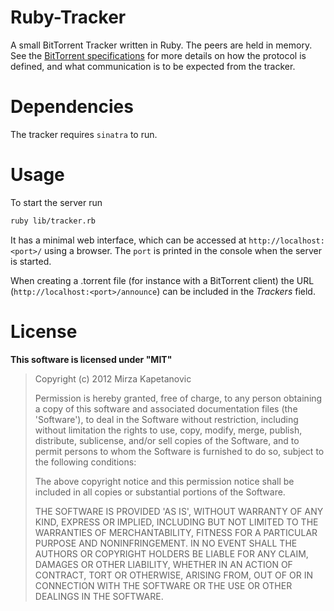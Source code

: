 # Ruby-Tracker

A small BitTorrent Tracker written in Ruby. The peers are held in memory. See the [BitTorrent specifications][bt] for more details on how the protocol is defined, and what communication is to be expected from the tracker.

# Dependencies

The tracker requires `sinatra` to run.

# Usage

To start the server run

```bash
ruby lib/tracker.rb
```

It has a minimal web interface, which can be accessed at `http://localhost:<port>/` using a browser. The `port` is printed in the console when the server is started.

When creating a .torrent file (for instance with a BitTorrent client) the URL (`http://localhost:<port>/announce`) can be included in the *Trackers* field.

# License 

**This software is licensed under "MIT"**

> Copyright (c) 2012 Mirza Kapetanovic
> 
> Permission is hereby granted, free of charge, to any person obtaining a copy of this software and associated documentation files (the 'Software'), to deal in the Software without restriction, including without limitation the rights to use, copy, modify, merge, publish, distribute, sublicense, and/or sell copies of the Software, and to permit persons to whom the Software is furnished to do so, subject to the following conditions:
> 
> The above copyright notice and this permission notice shall be included in all copies or substantial portions of the Software.
> 
> THE SOFTWARE IS PROVIDED 'AS IS', WITHOUT WARRANTY OF ANY KIND, EXPRESS OR IMPLIED, INCLUDING BUT NOT LIMITED TO THE WARRANTIES OF MERCHANTABILITY, FITNESS FOR A PARTICULAR PURPOSE AND NONINFRINGEMENT. IN NO EVENT SHALL THE AUTHORS OR COPYRIGHT HOLDERS BE LIABLE FOR ANY CLAIM, DAMAGES OR OTHER LIABILITY, WHETHER IN AN ACTION OF CONTRACT, TORT OR OTHERWISE, ARISING FROM, OUT OF OR IN CONNECTION WITH THE SOFTWARE OR THE USE OR OTHER DEALINGS IN THE SOFTWARE.

[bt]:http://wiki.theory.org/BitTorrentSpecification#Tracker_HTTP.2FHTTPS_Protocol "BitTorrent protocol"
